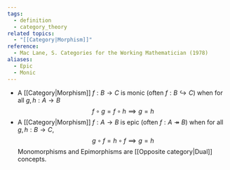 ```yaml
---
tags:
  - definition
  - category_theory
related topics:
  - "[[Category|Morphism]]"
reference:
  - Mac Lane, S. Categories for the Working Mathematician (1978)
aliases:
  - Epic
  - Monic
---
```

- A [[Category|Morphism]] $f: B \to C$ is monic (often $f: B \hookrightarrow C$) when for all $g,h: A \to B$$$
	f \circ g= f \circ h \implies g=h
$$
- A [[Category|Morphism]] $f: A \to B$ is epic (often $f: A \twoheadrightarrow B$) when for all $g,h: B \to C$, $$
	g \circ f = h \circ f \implies g=h
$$
Monomorphisms and Epimorphisms are [[Opposite category|Dual]] concepts.